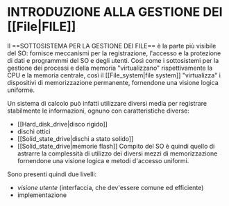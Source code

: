 # INTRODUZIONE ALLA GESTIONE DEI [[File|FILE]]
Il ==SOTTOSISTEMA PER LA GESTIONE DEI FILE== è la parte più visibile del SO: fornisce meccanismi per la registrazione, l'accesso e la protezione di dati e programmmi del SO e degli utenti.
Così come i sottosistemi per la gestione dei processi e della memoria "virtualizzano" rispettivamente la CPU e la memoria centrale, così il [[File_system|file system]] "virtualizza" i dispositivi di memorizzazione permanente, fornendone una visione logica uniforme.

Un sistema di calcolo può infatti utilizzare diversi media per registrare stabilmente le informazioni, ognuno con caratteristiche diverse:
- [[Hard_disk_drive|disco rigido]]
- dischi ottici
- [[Solid_state_drive|dischi a stato solido]]
- [[Solid_state_drive|memorie flash]]
Compito del SO è quindi quello di astrarre la complessità di utilizzo dei diversi mezzi di memorizzazione fornendone una visione logica e metodi d'accesso uniformi.

Sono presenti quindi due livelli:
- _visione utente_ (interfaccia, che dev'essere comune ed efficiente)
- implementazione